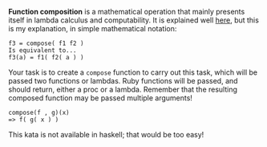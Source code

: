 **Function composition** is a mathematical operation that mainly presents itself in lambda calculus and computability. It is explained well [here](https://www.mathsisfun.com/sets/functions-composition.html), but this is my explanation, in simple mathematical notation:
```
f3 = compose( f1 f2 )
Is equivalent to...
f3(a) = f1( f2( a ) )
```
Your task is to create a `compose` function to carry out this task, which will be passed two functions or lambdas. Ruby functions will be passed, and should return, either a proc or a lambda. Remember that the resulting composed function may be passed multiple arguments!
```
compose(f , g)(x)
=> f( g( x ) )
```
This kata is not available in haskell; that would be too easy!
